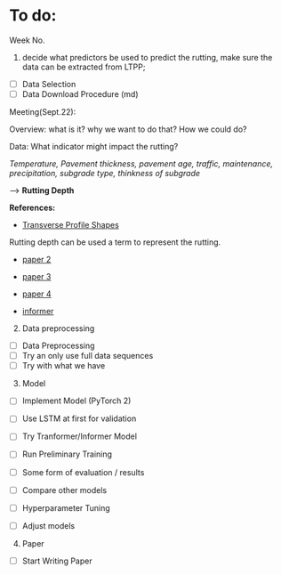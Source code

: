 
# To do:

Week No.
1. decide what predictors be used to predict the rutting, make sure the data can be extracted from LTPP;

- [ ] Data Selection
- [ ] Data Download Procedure (md)

Meeting(Sept.22): 

Overview: 
what is it? 
why we want to do that?
How we could do?

Data: 
What indicator might impact the rutting? 

*Temperature, Pavement thickness, pavement age, 
traffic, maintenance, precipitation, subgrade type, thinkness of subgrade*

--> **Rutting Depth**

**References:**
- [Transverse Profile Shapes](https://pdf.sciencedirectassets.com/271475/1-s2.0-S0950061820X00316/1-s2.0-S0950061820332347/main.pdf?X-Amz-Security-Token=IQoJb3JpZ2luX2VjECEaCXVzLWVhc3QtMSJIMEYCIQCfY7zjXaoewPQhGoKa%2BdgeG%2BGTLtnaOAFBYjKVV4QqRAIhANyYdQeRP1DU4KvdjvlwM0jUSxif9P%2FF1CvjZpMnCzosKrMFCBoQBRoMMDU5MDAzNTQ2ODY1IgzUoluTWACRkYUsFSIqkAVTVnIc1ZzOTG9UmD9oi0JEE2rFRGYLZ%2F1gBA0pNeYOTTQxZgoCJ3KnaOIY66gwX7jd9ELVtSpeCXSwuEyvwqxf0pe9bM%2Bvv2Ld0f8GfzRoqXlNr9El82aq6yAjEKJUgHWHg0KRjbVCcgJc0hEAg8V71xYk%2Fpn6RLqE7vX44BqmKgR1gQ3kesPBm7uvbC%2BPQa758cHtf1KfFeX97c3ejjmwHFqoWPTR%2BB7BxNMcV72aPxis6c6Vyct5dOVKyGZkH%2FQRZETBa%2BSXiGQW99%2FqkEU0Nz%2BamhEe9V8YuxkizYRHmoThG2BqCg0s4Zbjv%2BAyRqExvcfEodI1HLct%2B8Hi8s4t2u7azDylGoTypYvTk1rHGg4MRA2I8BPaNeiXz%2BBsrjglJE29ojtCcNmq1QhAQi1dxMSldQzbjOFmKHvmNfEOQxALSB4LgeTVdsQSVo2MSxpwx0Ndrf0NhMX%2Fwam%2Fm7ycW7tsz1VGLra36OznBredos8TXrRtPjm9WU0Hiw5VdtG1Qoh27Cvi2NobSx408ZpDtQwpNWLNLtYt6Ue3W%2FG%2BNJbOOCYxGnhMEgh5WExdacpurAxe2g8aX05rFcDNrghyU0JvKrT60TOxAS4U5DE8pyLBkEs%2F9QxqLL5fUnPbbATSOSDHnyxASHnB5LrmWgsUKDmn2v3iE8nxPFAnY7NJHPEMgT1eQSbem900EQbbbFd4SDCJheAjvtLtacrF%2BHOBveefs%2BX%2FUvc21xSoEjvP%2FJLahDi6fs3QNAQeG4qZDE2temRJl4TsaPkeRrJ235Sdoz8jhjILVrprMjfMm0Koc%2B5m5xk%2BN%2FDnvE0Xt5HmHuvijH56UZllvvnE7OwMO2IXnbKDH8NqOMGRgHuZz1b%2FGTD3gLeoBjqwAf%2FEKoMY%2BoPnBbIo6R3NL%2B5gwJHjRmpNILzulN%2BCkKlGxuVcEhAtaKSN5vi3iWbNfApg9mkraYFlWdPKku7481jkN6jIYgMIaRYCldE%2BKirjhXorV07ub%2B%2BF%2FqwSB8ZPHbYmYCv7dfSemeSRTJsDb%2BOORdfuBEJWOBSmbkXVvlA%2FX1NIDxmJdtbMiafNIhdY7DtXAtoN523NmGQLr%2BDsq792S3euRjzrPa61ETJ2BS03&X-Amz-Algorithm=AWS4-HMAC-SHA256&X-Amz-Date=20230922T175714Z&X-Amz-SignedHeaders=host&X-Amz-Expires=300&X-Amz-Credential=ASIAQ3PHCVTYZQVWXXOI%2F20230922%2Fus-east-1%2Fs3%2Faws4_request&X-Amz-Signature=88695a109461f372d3f3dfeea6531083041c1c68377761cab9cd283a87cf187d&hash=35c9bb19ea746af7ee919c51a1f041a05c24c2d61d54a6d050b98e8018f89693&host=68042c943591013ac2b2430a89b270f6af2c76d8dfd086a07176afe7c76c2c61&pii=S0950061820332347&tid=spdf-63a84ee3-bd16-4636-a867-7b5be544b252&sid=16921e5f778da340a54b3ae33397d41f0d68gxrqa&type=client&tsoh=d3d3LnNjaWVuY2VkaXJlY3QuY29t&ua=0f165c530e0759070107&rr=80ac6ddbeaeb6828&cc=us)

Rutting depth can be used a term to represent the rutting. 

- [paper 2](https://www.tandfonline.com/doi/pdf/10.1080/10298436.2021.1942466?casa_token=QgMOXzJK9vYAAAAA:KMOofOSCzJRtogFCBSqmUTxcAEtqmBrvLXNA32bl1gkYzJTm1bBaQUlm3fpylx5zzkpTo7-bJWO95tGonw)

- [paper 3](https://pdf.sciencedirectassets.com/271729/1-s2.0-S0968090X16X0006X/1-s2.0-S0968090X16300043/main.pdf?X-Amz-Security-Token=IQoJb3JpZ2luX2VjECIaCXVzLWVhc3QtMSJGMEQCIE6RZoOVxUqbPfpI2FZ3krbanAiG4rKxl6wqUo5EXFZoAiAU8cnHXKHegjwM%2B6Dd9RKzY3MylbLAvBo8yV8ooGHa1CqzBQgbEAUaDDA1OTAwMzU0Njg2NSIMV1CirFGWGrFR2%2FYlKpAFE0ru5fM8K9hjBS57rxLFtsdNEcJRhX6zKP4sQcwpWv%2BojyEgcLeYMDtRQf13wHBYMp8OosdBEHApQkpxXXxiovUqOl8KeNzD3U9Y3UbkArdBRycg8bAw4VCybZcN%2BA5L%2F2%2BSFNEF%2BKnZnBzIxH%2By9wyH3%2BHWcBBQtdZCU8jTh5Hm%2FPXhetHuvrJRVLl8it14b9zQx3%2FSGrB%2Bd2PVHBnLvsAf1TnvUnZMeBY3uIoOSZKgmolCAbWGJLKtrzwN%2BNBNzRRMY1pmH0PbwfAtr1z47az%2F3bRhuviKJFZxmyxN3rtZ5DOJiNNXqy0KzSLYx4xaT3pUO1iZu9qjfU7Z9P9J51ZDKijYz2DC8sj3nqS%2B5F1OKG6etNa9EB6esGRel4N%2BdhFkOm4t3kwrsv61PSH12Xcr9gFn6qCzvUpF6H67eWpC0FHDc74wxqopi6i%2Bfd7PlD02w9AQ0REmng84Xm3D2nBy2%2FcNQMphxsW4p%2BbFVP%2B7KbolPbyN%2BmwJOD9MEaFyi%2BjakAh9E6DfUytkQ36AsGCQVbuaAnU4%2Fu5hU%2BrVzWhlFBxlCOi%2BjAqTJUFnuoTRbvfKMXKNU72LZKyUz2QTEoNspI2PsNbR4rH2E7EJbLP3BQFbrx%2BwyrJBKwDdvXeP2OOUzHGHHb41nO4VuLA1YRNbJcuZYx6L3BNatWLeEbD9AJ%2Bc11OKH0qlbw7J5YyJkj7oQRLt7eY5lOZ7nrzj4%2BzVJSDHetjCt2W2GC2%2FjuwhgDYR%2FkBMpWX8exP8ffuOkYlgrlD4VcblpSzb2H2z6s0cG%2Bh%2BOh%2B2cPXFtVRbPW0zCO780gPzBJ%2Bzdan56XpBL41m%2BWFIp8%2BuQgFnxjUoLeXyrTAc9X19mM62FNR45Uww0Ka3qAY6sgGnNKU15P%2FjYDF24tF0%2B8L9esLNB2xXjFvXmvBbHtaiJywgI%2FA4t7ipx7Idf7tRIauPBVZaWBqTOdfG4qFV5PVc5YX3pyr4xP943NKDtbzpYrFt2AJhcTxLZQLCl2eilNvPjZnRaACdzMix5XyNkGy3bGpt3SREelcVmI1mVbM3B3AcAyjpFg6ptT25kujMxB0d5oc%2FinZMldVrbseagEmZOOmRlm63YcADc%2FCcSU2LiQrp&X-Amz-Algorithm=AWS4-HMAC-SHA256&X-Amz-Date=20230922T191951Z&X-Amz-SignedHeaders=host&X-Amz-Expires=300&X-Amz-Credential=ASIAQ3PHCVTYSMEXLK6M%2F20230922%2Fus-east-1%2Fs3%2Faws4_request&X-Amz-Signature=f90c9b2deb31e6c7a9075856c11752bf0b72ab4a0797594b3f59751b1d07cb52&hash=caa8062180d791681b4c2540777d5ecdb2e2a3862db57178f81bc1ad2743ca33&host=68042c943591013ac2b2430a89b270f6af2c76d8dfd086a07176afe7c76c2c61&pii=S0968090X16300043&tid=spdf-2448b1ff-8e77-485a-a691-de854f5454df&sid=16921e5f778da340a54b3ae33397d41f0d68gxrqa&type=client&tsoh=d3d3LnNjaWVuY2VkaXJlY3QuY29t&ua=0f165c530e070a550050&rr=80ace6e509bcc371&cc=us)

- [paper 4](https://link.springer.com/article/10.1007/s42947-023-00340-9)
- [informer](https://arxiv.org/pdf/2012.07436.pdf)



2. Data preprocessing

- [ ] Data Preprocessing
- [ ]   Try an only use full data sequences
- [ ]   Try with what we have

3. Model

- [ ] Implement Model (PyTorch 2)
- [ ] Use LSTM at first for validation
- [ ] Try Tranformer/Informer Model
- [ ] Run Preliminary Training
- [ ] Some form of evaluation / results


- [ ] Compare other models

- [ ] Hyperparameter Tuning
- [ ] Adjust models

4. Paper

- [ ] Start Writing Paper



